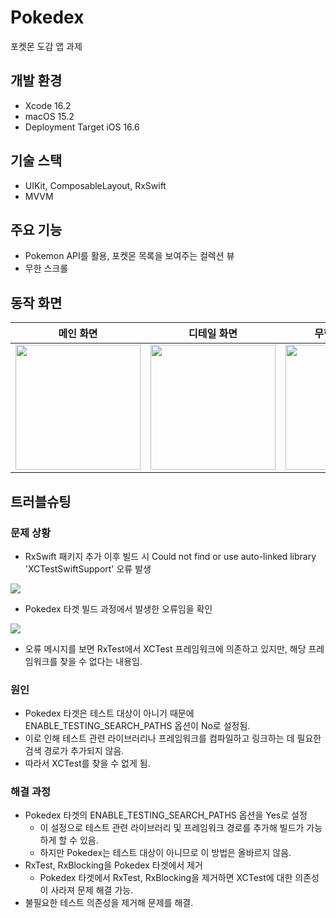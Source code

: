 # Pokedex
포켓몬 도감 앱 과제

## 개발 환경
- Xcode 16.2
- macOS 15.2
- Deployment Target iOS 16.6

## 기술 스택
- UIKit, ComposableLayout, RxSwift
- MVVM

## 주요 기능
- Pokemon API를 활용, 포켓몬 목록을 보여주는 컬렉션 뷰
- 무한 스크롤

## 동작 화면
| 메인 화면 | 디테일 화면 | 무한스크롤 동작 |
| -- | -- | -- |
|<img src="https://github.com/user-attachments/assets/03b41574-9bba-4360-a803-dec56adebc7d" width=200>|<img src="https://github.com/user-attachments/assets/eacb8b16-8629-4ee2-bb74-56ab89ec2dc2" width=200>|<img src="https://github.com/user-attachments/assets/3fd16d51-d1ce-419d-9f9d-3a711d3d0891" width=200>|

## 트러블슈팅

### 문제 상황
- RxSwift 패키지 추가 이후 빌드 시 Could not find or use auto-linked library 'XCTestSwiftSupport' 오류 발생

![](https://velog.velcdn.com/images/ericyong95/post/4c16e29f-f44a-4091-906d-76ee74748d7f/image.png)

- Pokedex 타겟 빌드 과정에서 발생한 오류임을 확인

![](https://velog.velcdn.com/images/ericyong95/post/e0f93a1b-aecd-461b-8e15-8c52e2c87dee/image.png)

- 오류 메시지를 보면 RxTest에서 XCTest 프레임워크에 의존하고 있지만, 해당 프레임워크를 찾을 수 없다는 내용임.

### 원인
* Pokedex 타겟은 테스트 대상이 아니기 때문에 ENABLE_TESTING_SEARCH_PATHS 옵션이 No로 설정됨.
* 이로 인해 테스트 관련 라이브러리나 프레임워크를 컴파일하고 링크하는 데 필요한 검색 경로가 추가되지 않음.
* 따라서 XCTest를 찾을 수 없게 됨. 

### 해결 과정
- Pokedex 타겟의 ENABLE_TESTING_SEARCH_PATHS 옵션을 Yes로 설정
  - 이 설정으로 테스트 관련 라이브러리 및 프레임워크 경로를 추가해 빌드가 가능하게 할 수 있음.
  - 하지만 Pokedex는 테스트 대상이 아니므로 이 방법은 올바르지 않음.
- RxTest, RxBlocking을 Pokedex 타겟에서 제거
  - Pokedex 타겟에서 RxTest, RxBlocking을 제거하면 XCTest에 대한 의존성이 사라져 문제 해결 가능.
- 불필요한 테스트 의존성을 제거해 문제를 해결.
